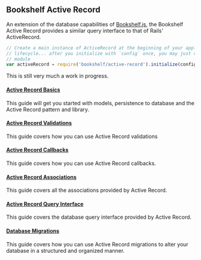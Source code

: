 ## Bookshelf Active Record

An extension of the database capabilities of [Bookshelf.js](http://bookshelfjs.org),
the Bookshelf Active Record provides a similar query interface to that of Rails' ActiveRecord.

```js
// Create a main instance of ActiveRecord at the beginning of your application
// lifecycle... after you initialize with `config` once, you may just require the
// module
var activeRecord = require('bookshelf/active-record').initialize(config);
```

This is still very much a work in progress.

#### [Active Record Basics](docs/basics.md)
This guide will get you started with models, persistence to database and the Active Record pattern and library.

#### [Active Record Validations](docs/validation.md)
This guide covers how you can use Active Record validations

#### [Active Record Callbacks](docs/callbacks.md)
This guide covers how you can use Active Record callbacks.

#### [Active Record Associations](docs/associations.md)
This guide covers all the associations provided by Active Record.

#### [Active Record Query Interface](docs/interface.md)
This guide covers the database query interface provided by Active Record.

#### [Database Migrations](docs/migration.md)
This guide covers how you can use Active Record migrations to alter your database in a structured and organized manner.
